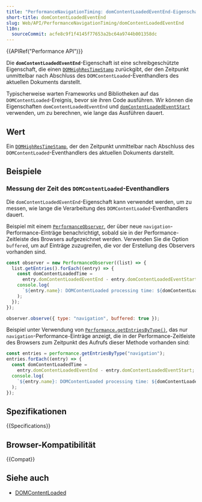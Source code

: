 ```yaml
---
title: "PerformanceNavigationTiming: domContentLoadedEventEnd-Eigenschaft"
short-title: domContentLoadedEventEnd
slug: Web/API/PerformanceNavigationTiming/domContentLoadedEventEnd
l10n:
  sourceCommit: acfe8c9f1f4145f77653a2bc64a9744b001358dc
---
```


{{APIRef("Performance API")}}

Die **`domContentLoadedEventEnd`**-Eigenschaft ist eine schreibgeschützte Eigenschaft, die einen [`DOMHighResTimeStamp`](/de/docs/Web/API/DOMHighResTimeStamp) zurückgibt, der den Zeitpunkt unmittelbar nach Abschluss des `DOMContentLoaded`-Eventhandlers des aktuellen Dokuments darstellt.

Typischerweise warten Frameworks und Bibliotheken auf das `DOMContentLoaded`-Ereignis, bevor sie ihren Code ausführen. Wir können die Eigenschaften `domContentLoadedEventEnd` und [`domContentLoadedEventStart`](/de/docs/Web/API/PerformanceNavigationTiming/domContentLoadedEventStart) verwenden, um zu berechnen, wie lange das Ausführen dauert.

## Wert

Ein [`DOMHighResTimeStamp`](/de/docs/Web/API/DOMHighResTimeStamp), der den Zeitpunkt unmittelbar nach Abschluss des `DOMContentLoaded`-Eventhandlers des aktuellen Dokuments darstellt.

## Beispiele

### Messung der Zeit des `DOMContentLoaded`-Eventhandlers

Die `domContentLoadedEventEnd`-Eigenschaft kann verwendet werden, um zu messen, wie lange die Verarbeitung des `DOMContentLoaded`-Eventhandlers dauert.

Beispiel mit einem [`PerformanceObserver`](/de/docs/Web/API/PerformanceObserver), der über neue `navigation`-Performance-Einträge benachrichtigt, sobald sie in der Performance-Zeitleiste des Browsers aufgezeichnet werden. Verwenden Sie die Option `buffered`, um auf Einträge zuzugreifen, die vor der Erstellung des Observers vorhanden sind.

```js
const observer = new PerformanceObserver((list) => {
  list.getEntries().forEach((entry) => {
    const domContentLoadedTime =
      entry.domContentLoadedEventEnd - entry.domContentLoadedEventStart;
    console.log(
      `${entry.name}: DOMContentLoaded processing time: ${domContentLoadedTime}ms`,
    );
  });
});

observer.observe({ type: "navigation", buffered: true });
```

Beispiel unter Verwendung von [`Performance.getEntriesByType()`](/de/docs/Web/API/Performance/getEntriesByType), das nur `navigation`-Performance-Einträge anzeigt, die in der Performance-Zeitleiste des Browsers zum Zeitpunkt des Aufrufs dieser Methode vorhanden sind:

```js
const entries = performance.getEntriesByType("navigation");
entries.forEach((entry) => {
  const domContentLoadedTime =
    entry.domContentLoadedEventEnd - entry.domContentLoadedEventStart;
  console.log(
    `${entry.name}: DOMContentLoaded processing time: ${domContentLoadedTime}ms`,
  );
});
```

## Spezifikationen

{{Specifications}}

## Browser-Kompatibilität

{{Compat}}

## Siehe auch

- [DOMContentLoaded](/de/docs/Web/API/Document/DOMContentLoaded_event)
